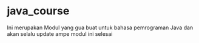# java_course
Ini merupakan Modul yang gua buat untuk bahasa pemrograman Java dan akan selalu update ampe modul ini selesai
